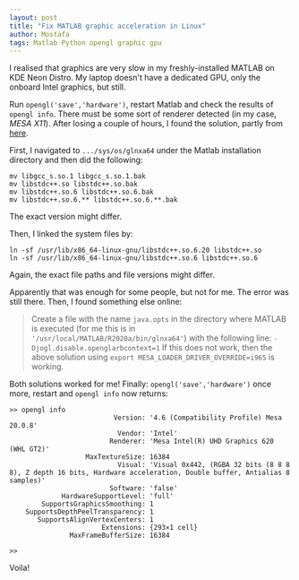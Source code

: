 ```yaml
---
layout: post
title: "Fix MATLAB graphic acceleration in Linux"
author: Mostafa
tags: Matlab Python opengl graphic gpu
---
```


I realised that graphics are very slow in my freshly-installed MATLAB on KDE Neon Distro.
My laptop doesn't have a dedicated GPU, only the onboard Intel graphics, but still.

Run `opengl('save','hardware')`, restart Matlab and check the results of `opengl info`.
There must be some sort of renderer detected (in my case, _MESA X11_).
After losing a couple of hours, I found the solution, partly from [here](https://uk.mathworks.com/matlabcentral/answers/241374-libgl-error-persists-and-i-ve-tried-everything).

First, I navigated to `.../sys/os/glnxa64` under the Matlab installation directory and then did the following:
```
mv libgcc_s.so.1 libgcc_s.so.1.bak
mv libstdc++.so libstdc++.so.bak
mv libstdc++.so.6 libstdc++.so.6.bak
mv libstdc++.so.6.** libstdc++.so.6.**.bak
```
The exact version might differ.

Then, I linked the system files by:
```
ln -sf /usr/lib/x86_64-linux-gnu/libstdc++.so.6.20 libstdc++.so
ln -sf /usr/lib/x86_64-linux-gnu/libstdc++.so.6 libstdc++.so.6
```
Again, the exact file paths and file versions might differ.

Apparently that was enough for some people, but not for me.
The error was still there.
Then, I found something else online:

> Create a file with the name `java.opts` in the directory where MATLAB is executed (for me this is in `'/usr/local/MATLAB/R2020a/bin/glnxa64'`) with the following line: `-Djogl.disable.openglarbcontext=1`
> If this does not work, then the above solution using `export MESA_LOADER_DRIVER_OVERRIDE=i965` is working.

Both solutions worked for me!
Finally:
`opengl('save','hardware')` once more, restart and `opengl info` now returns:
```
>> opengl info
                          Version: '4.6 (Compatibility Profile) Mesa 20.0.8'
                           Vendor: 'Intel'
                         Renderer: 'Mesa Intel(R) UHD Graphics 620 (WHL GT2)'
                   MaxTextureSize: 16384
                           Visual: 'Visual 0x442, (RGBA 32 bits (8 8 8 8), Z depth 16 bits, Hardware acceleration, Double buffer, Antialias 8 samples)'
                         Software: 'false'
             HardwareSupportLevel: 'full'
        SupportsGraphicsSmoothing: 1
    SupportsDepthPeelTransparency: 1
       SupportsAlignVertexCenters: 1
                       Extensions: {293×1 cell}
               MaxFrameBufferSize: 16384

>> 
```
Voila!